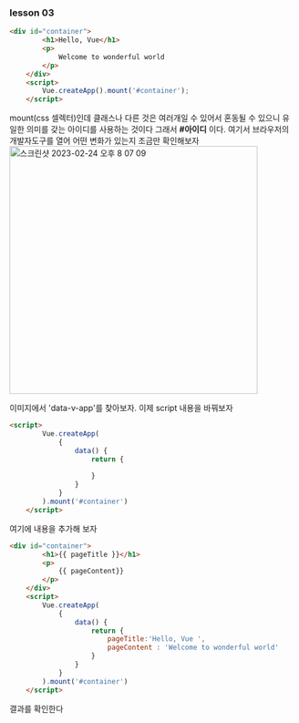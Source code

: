 ### lesson 03

``` html
<div id="container">
        <h1>Hello, Vue</h1>
        <p>
            Welcome to wonderful world
        </p>
    </div>
    <script>
        Vue.createApp().mount('#container');
    </script>
```
mount(css 셀렉터)인데 클래스나 다른 것은 여러개일 수 있어서 혼동될 수 있으니 유일한 의미를 갖는 아이디를 사용하는 것이다 그래서 <b>#아이디</b> 이다.
여기서 브라우저의 개발자도구를 열어 어떤 변화가 있는지 조금만 확인해보자   
<img width="435" alt="스크린샷 2023-02-24 오후 8 07 09" src="https://user-images.githubusercontent.com/48478079/221164464-b2a098be-1c0e-44e5-bdf0-dafa17751b02.png">

이미지에서 'data-v-app'를 찾아보자.
이제 script 내용을 바꿔보자  
``` html
<script>
        Vue.createApp(
            {
                data() {
                    return {
                        
                    }
                }
            }
        ).mount('#container')
    </script>
```
여기에 내용을 추가해 보자   

``` html
<div id="container">
        <h1>{{ pageTitle }}</h1>
        <p>
            {{ pageContent}}
        </p>
    </div>
    <script>
        Vue.createApp(
            {
                data() {
                    return {
                        pageTitle:'Hello, Vue ',
                        pageContent : 'Welcome to wonderful world'
                    }
                }
            }
        ).mount('#container')
    </script>
```
결과를 확인한다 
